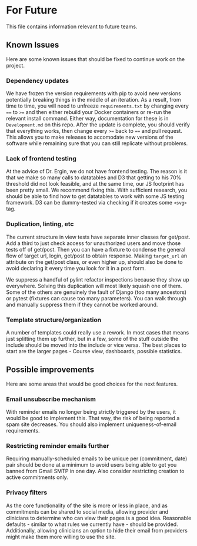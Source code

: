# For Future
This file contains information relevant to future teams.

## Known Issues
Here are some known issues that should be fixed to continue work on the project.

### Dependency updates
We have frozen the version requirements with pip to avoid new versions potentially breaking things in the middle of an iteration. As a result, from time to time, you will need to unfreeze `requirements.txt` by changing every `==` to `>=` and then either rebuild your Docker containers or re-run the relevant install command. Either way, documentation for these is in `Development.md` on this repo. After the update is complete, you should verify that everything works, then change every `>=` back to `==` and pull request. This allows you to make releases to accomodate new versions of the software while remaining sure that you can still replicate without problems.

### Lack of frontend testing
At the advice of Dr. Ergin, we do not have frontend testing. The reason is it that we make so many calls to datatables and D3 that getting to his 70% threshold did not look feasible, and at the same time, our JS footprint has been pretty small. We recommend fixing this. With sufficient research, you should be able to find how to get datatables to work with some JS testing framework. D3 can be dummy-tested via checking if it creates some `<svg>` tag.

### Duplication, linting, etc
The current structure in view tests have separate inner classes for get/post. Add a third to just check access for unauthorized users and move those tests off of get/post. Then you can have a fixture to condense the general flow of target url, login, get/post to obtain response. Making `target_url` an attribute on the get/post class, or even higher up, should also be done to avoid declaring it every time you look for it in a post form.

We suppress a handful of pylint refactor inspections because they show up everywhere. Solving this duplication will most likely squash one of them. Some of the others are genuinely the fault of Django (too many ancestors) or pytest (fixtures can cause too many parameters). You can walk through and manually suppress them if they cannot be worked around.

### Template structure/organization
A number of templates could really use a rework. In most cases that means just splitting them up further, but in a few, some of the stuff outside the include should be moved into the include or vice versa. The best places to start are the larger pages - Course view, dashboards, possible statistics.


## Possible improvements
Here are some areas that would be good choices for the next features.

### Email unsubscribe mechanism
With reminder emails no longer being strictly triggered by the users, it would be good to implement this. That way, the risk of being reported a spam site decreases. You should also implement uniqueness-of-email requirements.

### Restricting reminder emails further
Requiring manually-scheduled emails to be unique per (commitment, date) pair should be done at a minimum to avoid users being able to get you banned from Gmail SMTP in one day. Also consider restricting creation to active commitments only. 

### Privacy filters
As the core functionality of the site is more or less in place, and as commitments can be shared to social media, allowing provider and clinicians to determine who can view their pages is a good idea. Reasonable defaults - similar to what rules we currently have - should be provided. Additionally, allowing clinicians an option to hide their email from providers might make them more willing to use the site.


